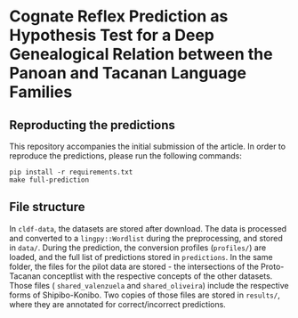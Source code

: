 # Cognate Reflex Prediction as Hypothesis Test for a Deep Genealogical Relation between the Panoan and Tacanan Language Families

## Reproducting the predictions

This repository accompanies the initial submission of the article. In order to reproduce the predictions, please run the following commands:

```CLI
pip install -r requirements.txt
make full-prediction
```

## File structure

In `cldf-data`, the datasets are stored after download. The data is processed and converted to a `lingpy::Wordlist` during the preprocessing, and stored in `data/`. During the prediction, the conversion profiles (`profiles/`) are loaded, and the full list of predictions stored in `predictions`. In the same folder, the files for the pilot data are stored - the intersections of the Proto-Tacanan conceptlist with the respective concepts of the other datasets. Those files ( `shared_valenzuela` and `shared_oliveira`) include the respective forms of Shipibo-Konibo. Two copies of those files are stored in `results/`, where they are annotated for correct/incorrect predictions.
